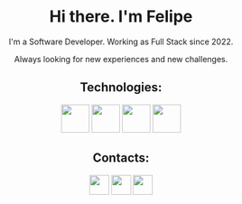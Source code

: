 <div align="center">
  
<h1>Hi there. I'm Felipe</h1>
<p>
  I'm a Software Developer. Working as Full Stack since 2022.
</p>
<p>
  Always looking for new experiences and new challenges.
</p>
<h2>Technologies:</h2>
<div style="display: inline-block">
  <a href="https://devdocs.io/javascript/"><img height="50em" src="https://cdn.jsdelivr.net/gh/devicons/devicon/icons/javascript/javascript-original.svg" /></a>
  <a href="https://angular.io/docs/"><img height="50em" src="https://cdn.jsdelivr.net/gh/devicons/devicon/icons/angularjs/angularjs-plain.svg" /></a>
  <a href="https://php.net"><img height="50em" src="https://cdn.jsdelivr.net/gh/devicons/devicon/icons/php/php-original.svg" /></a>
  <a href="https://laravel.com/docs/11.x"><img height="50em" src="https://cdn.jsdelivr.net/gh/devicons/devicon/icons/laravel/laravel-original.svg" /></a>
</div>
  
<br/>
<h2>Contacts:</h2>
<div>
  <a href="https://www.linkedin.com/in/felipe-sinnemann/"><img height="35em"src="https://img.shields.io/badge/LinkedIn-0077B5?style=for-the-badge&logo=linkedin&logoColor=black" /></a>
  <a href="https://twitter.com/felipeSinn_dev"><img height="35em"src="https://img.shields.io/badge/X/Twitter-0077B5?style=for-the-badge&logo=x&logoColor=black" /></a>
  <a href="https://www.instagram.com/felipesinndev/"><img height="35em"src="https://img.shields.io/badge/Instagram-0077B5?style=for-the-badge&logo=instagram&logoColor=black" /></a>
</div
  
<hr>
<br/>
</div>
